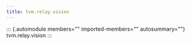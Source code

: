 ```yaml
---
title: tvm.relay.vision
---
```


::: {.automodule members="" imported-members="" autosummary=""}
tvm.relay.vision
:::
